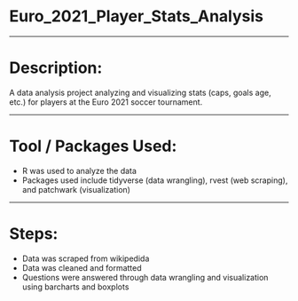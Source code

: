 # Euro_2021_Player_Stats_Analysis

---

# Description:
 A data analysis project analyzing and visualizing stats (caps, goals age, etc.) for players at the Euro 2021 soccer tournament. 
 
 ---
 # Tool / Packages Used:
 - R was used to analyze the data
 - Packages used include tidyverse (data wrangling), rvest (web scraping), and patchwark (visualization)
 
 ---
 
 # Steps:
 
 - Data was scraped from wikipedida
 - Data was cleaned and formatted 
 - Questions were answered through data wrangling and visualization using barcharts and boxplots
 
 
